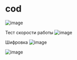 # cod
![image](https://github.com/FOXomano/cod/assets/113091733/8294cbc6-da8d-4ef6-82f0-3ca8aa7d44ae)

Тест скорости работы
![image](https://github.com/FOXomano/acreditation/assets/113091733/fd53f920-0610-44cb-bf6f-6ee40dc2558d)

Шифровка
![image](https://github.com/FOXomano/cod/assets/113091733/ac7ec5e3-6c84-4864-8381-5ed50fdc2fd4)

![image](https://github.com/FOXomano/cod/assets/113091733/7c6c6f57-8699-4873-bf7e-5515ed9a98ba)
